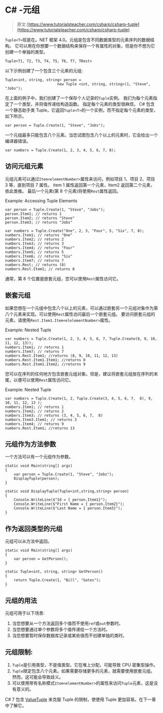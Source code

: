 # C# -元组

> 原文:[https://www.tutorialsteacher.com/csharp/csharp-tuple](https://www.tutorialsteacher.com/csharp/csharp-tuple)

`Tuple<T>`班是在。NET 框架 4.0。元组是包含不同数据类型的元素序列的数据结构。 它可以用在你想要一个数据结构来保存一个有属性的对象，但是你不想为它创建一个单独的类型。

```
Tuple<T1, T2, T3, T4, T5, T6, T7, TRest> 
```

以下示例创建了一个包含三个元素的元组:

```
Tuple<int, string, string> person = 
                        new Tuple <int, string, string>(1, "Steve", "Jobs"); 
```

在上面的例子中，我们创建了一个保存个人记录的`Tuple`实例。 我们为每个元素指定了一个类型，并将值传递给构造函数。 指定每个元素的类型很麻烦。 C# 包含一个静态助手类 Tuple，它返回`Tuple<T>`的一个实例，而不指定每个元素的类型，如下所示。

```
var person = Tuple.Create(1, "Steve", "Jobs"); 
```

一个元组最多只能包含八个元素。当您试图包含八个以上的元素时，它会给出一个编译器错误。

```
var numbers = Tuple.Create(1, 2, 3, 4, 5, 6, 7, 8); 
```

## 访问元组元素

元组元素可以通过`Item<elementNumber>`属性来访问，例如项目 1、项目 2、项目 3 等，直到项目 7 属性。 item 1 属性返回第一个元素，Item2 返回第二个元素，依此类推。 最后一个元素(第 8 个元素)将使用`Rest`属性返回。

Example: Accessing Tuple Elements

```
var person = Tuple.Create(1, "Steve", "Jobs");
person.Item1; // returns 1
person.Item2; // returns "Steve"
person.Item3; // returns "Jobs"

var numbers = Tuple.Create("One", 2, 3, "Four", 5, "Six", 7, 8);
numbers.Item1; // returns "One"
numbers.Item2; // returns 2
numbers.Item3; // returns 3
numbers.Item4; // returns "Four"
numbers.Item5; // returns 5
numbers.Item6; // returns "Six"
numbers.Item7; // returns 7
numbers.Rest; // returns (8)
numbers.Rest.Item1; // returns 8 
```

通常，第 8 个位置是嵌套元组，您可以使用`Rest`属性访问它。

## 嵌套元组

如果您想在一个元组中包含八个以上的元素，可以通过嵌套另一个元组对象作为第八个元素来实现。可以使用`Rest`属性访问最后一个嵌套元组。 要访问嵌套元组的元素，请使用`Rest.Item1.Item<elelementNumber>`属性。

Example: Nested Tuple

```
var numbers = Tuple.Create(1, 2, 3, 4, 5, 6, 7, Tuple.Create(8, 9, 10, 11, 12, 13));
numbers.Item1; // returns 1
numbers.Item7; // returns 7
numbers.Rest.Item1; //returns (8, 9, 10, 11, 12, 13)
numbers.Rest.Item1.Item1; //returns 8
numbers.Rest.Item1.Item2; //returns 9 
```

您可以在序列的任何地方包含嵌套元组对象。但是，建议将嵌套元组放在序列的末尾，以便可以使用`Rest`属性访问它。

Example: Nested Tuple

```
var numbers = Tuple.Create(1, 2, Tuple.Create(3, 4, 5, 6, 7,  8), 9, 10, 11, 12, 13 );
numbers.Item1; // returns 1
numbers.Item2; // returns 2
numbers.Item3; // returns (3, 4, 5, 6, 7,  8)
numbers.Item3.Item1; // returns 3
numbers.Item4; // returns 9
numbers.Rest.Item1; //returns 13 
```

## 元组作为方法参数

一个方法可以有一个元组作为参数。

```
static void Main(string[] args)
{
    var person = Tuple.Create(1, "Steve", "Jobs");
    DisplayTuple(person);
}

static void DisplayTuple(Tuple<int,string,string> person)
{
    Console.WriteLine($"Id = { person.Item1}");
    Console.WriteLine($"First Name = { person.Item2}");
    Console.WriteLine($"Last Name = { person.Item3}");
} 
```

## 作为返回类型的元组

元组可以从方法中返回。

```
static void Main(string[] args)
{
    var person = GetPerson();
}

static Tuple<int, string, string> GetPerson() 
{
    return Tuple.Create(1, "Bill", "Gates");
} 
```

## 元组的用法

元组可用于以下场景:

1.  当您想要从一个方法返回多个值而不使用`ref`或`out`参数时。
2.  当您想要通过单个参数将多个值传递给一个方法时。
3.  当您想要暂时保存数据库记录或某些值而不创建单独的类时。

## 元组限制:

1.  `Tuple`是引用类型，不是值类型。它在堆上分配，可能导致 CPU 密集型操作。
2.  `Tuple`限定包含八个元素。如果需要存储更多的元素，就需要使用嵌套元组。然而，这可能会导致歧义。
3.  可以使用带有名称模式`Item<elementNumber>`的属性来访问`Tuple`元素，这是没有意义的。

C# 7 包含 [ValueTuple](/csharp/valuetuple) 来克服 Tuple 的限制，使使用 Tuple 更加容易。在下一章中了解它。